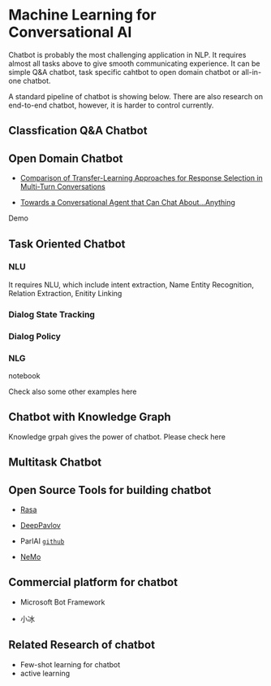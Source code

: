 # Machine Learning for Conversational AI


Chatbot is probably the most challenging application in NLP. It requires almost all tasks above to give smooth communicating experience.
It can be simple Q&A chatbot, task specific cahtbot to open domain chatbot or all-in-one chatbot. 

A standard pipeline of chatbot is showing below. There are also research on end-to-end chatbot, however, it is harder to control currently. 

## Classfication Q&A Chatbot


## Open Domain Chatbot

* [Comparison of Transfer-Learning Approaches for Response Selection in Multi-Turn Conversations](http://workshop.colips.org/dstc7/papers/17.pdf)

* [Towards a Conversational Agent that Can Chat About…Anything](https://ai.googleblog.com/2020/01/towards-conversational-agent-that-can.html)

Demo

## Task Oriented Chatbot 

### NLU

It requires NLU, which include intent extraction, Name Entity Recognition, Relation Extraction, Enitity Linking

### Dialog State Tracking

### Dialog Policy

### NLG

notebook  

Check also some other examples here


## Chatbot with Knowledge Graph

Knowledge grpah gives the power of chatbot. Please check here 

## Multitask Chatbot



## Open Source Tools for building chatbot

* [Rasa](https://rasa.com/)

* [DeepPavlov](http://deeppavlov.ai/)

* ParlAI [`github`](https://github.com/facebookresearch/ParlAI)

* [NeMo]()

## Commercial platform for chatbot

* Microsoft Bot Framework

* 小冰

## Related Research of chatbot

* Few-shot learning for chatbot
* active learning







